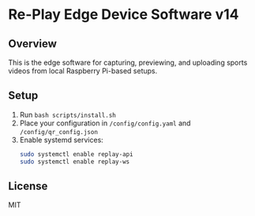 # Re-Play Edge Device Software v14

## Overview
This is the edge software for capturing, previewing, and uploading sports videos from local Raspberry Pi-based setups.

## Setup
1. Run `bash scripts/install.sh`
2. Place your configuration in `/config/config.yaml` and `/config/qr_config.json`
3. Enable systemd services:
   ```bash
   sudo systemctl enable replay-api
   sudo systemctl enable replay-ws
   ```

## License
MIT
